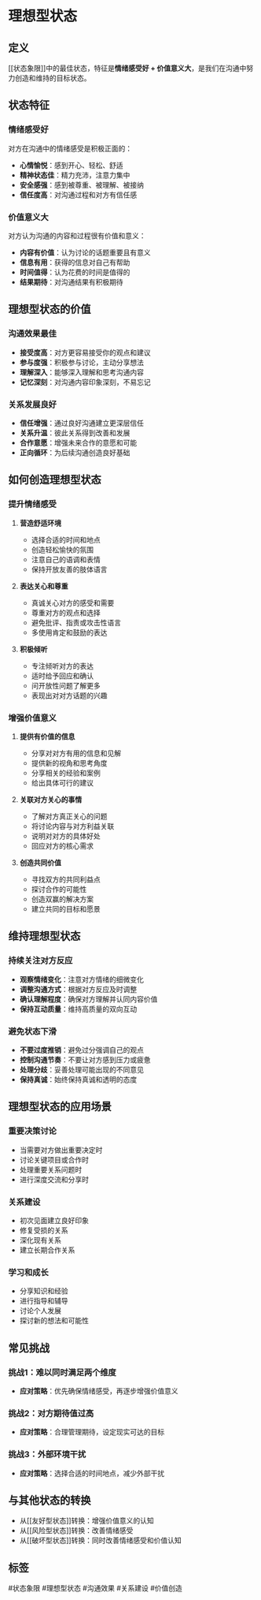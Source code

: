 # 理想型状态

## 定义
[[状态象限]]中的最佳状态，特征是**情绪感受好 + 价值意义大**，是我们在沟通中努力创造和维持的目标状态。

## 状态特征

### 情绪感受好
对方在沟通中的情绪感受是积极正面的：
- **心情愉悦**：感到开心、轻松、舒适
- **精神状态佳**：精力充沛，注意力集中
- **安全感强**：感到被尊重、被理解、被接纳
- **信任度高**：对沟通过程和对方有信任感

### 价值意义大
对方认为沟通的内容和过程很有价值和意义：
- **内容有价值**：认为讨论的话题重要且有意义
- **信息有用**：获得的信息对自己有帮助
- **时间值得**：认为花费的时间是值得的
- **结果期待**：对沟通结果有积极期待

## 理想型状态的价值

### 沟通效果最佳
- **接受度高**：对方更容易接受你的观点和建议
- **参与度强**：积极参与讨论，主动分享想法
- **理解深入**：能够深入理解和思考沟通内容
- **记忆深刻**：对沟通内容印象深刻，不易忘记

### 关系发展良好
- **信任增强**：通过良好沟通建立更深层信任
- **关系升温**：彼此关系得到改善和发展
- **合作意愿**：增强未来合作的意愿和可能
- **正向循环**：为后续沟通创造良好基础

## 如何创造理想型状态

### 提升情绪感受
1. **营造舒适环境**
   - 选择合适的时间和地点
   - 创造轻松愉快的氛围
   - 注意自己的语调和表情
   - 保持开放友善的肢体语言

2. **表达关心和尊重**
   - 真诚关心对方的感受和需要
   - 尊重对方的观点和选择
   - 避免批评、指责或攻击性语言
   - 多使用肯定和鼓励的表达

3. **积极倾听**
   - 专注倾听对方的表达
   - 适时给予回应和确认
   - 问开放性问题了解更多
   - 表现出对对方话题的兴趣

### 增强价值意义
1. **提供有价值的信息**
   - 分享对对方有用的信息和见解
   - 提供新的视角和思考角度
   - 分享相关的经验和案例
   - 给出具体可行的建议

2. **关联对方关心的事情**
   - 了解对方真正关心的问题
   - 将讨论内容与对方利益关联
   - 说明对对方的具体好处
   - 回应对方的核心需求

3. **创造共同价值**
   - 寻找双方的共同利益点
   - 探讨合作的可能性
   - 创造双赢的解决方案
   - 建立共同的目标和愿景

## 维持理想型状态

### 持续关注对方反应
- **观察情绪变化**：注意对方情绪的细微变化
- **调整沟通方式**：根据对方反应及时调整
- **确认理解程度**：确保对方理解并认同内容价值
- **保持互动质量**：维持高质量的双向互动

### 避免状态下滑
- **不要过度推销**：避免过分强调自己的观点
- **控制沟通节奏**：不要让对方感到压力或疲惫
- **处理分歧**：妥善处理可能出现的不同意见
- **保持真诚**：始终保持真诚和透明的态度

## 理想型状态的应用场景

### 重要决策讨论
- 当需要对方做出重要决定时
- 讨论关键项目或合作时
- 处理重要关系问题时
- 进行深度交流和分享时

### 关系建设
- 初次见面建立良好印象
- 修复受损的关系
- 深化现有关系
- 建立长期合作关系

### 学习和成长
- 分享知识和经验
- 进行指导和辅导
- 讨论个人发展
- 探讨新的想法和可能性

## 常见挑战

### 挑战1：难以同时满足两个维度
- **应对策略**：优先确保情绪感受，再逐步增强价值意义

### 挑战2：对方期待值过高
- **应对策略**：合理管理期待，设定现实可达的目标

### 挑战3：外部环境干扰
- **应对策略**：选择合适的时间地点，减少外部干扰

## 与其他状态的转换
- 从[[友好型状态]]转换：增强价值意义的认知
- 从[[风险型状态]]转换：改善情绪感受
- 从[[破坏型状态]]转换：同时改善情绪感受和价值认知

## 标签
#状态象限 #理想型状态 #沟通效果 #关系建设 #价值创造